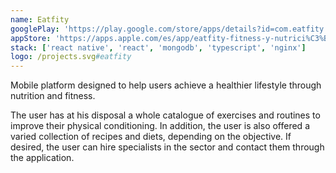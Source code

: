 ```yaml
---
name: Eatfity
googlePlay: 'https://play.google.com/store/apps/details?id=com.eatfity'
appStore: 'https://apps.apple.com/es/app/eatfity-fitness-y-nutrici%C3%B3n/id6450825366'
stack: ['react native', 'react', 'mongodb', 'typescript', 'nginx']
logo: /projects.svg#eatfity
---
```


Mobile platform designed to help users achieve a healthier lifestyle through
nutrition and fitness.

The user has at his disposal a whole catalogue of exercises and routines to improve
their physical conditioning. In addition, the user is also offered a varied
collection of recipes and diets, depending on the objective. If desired, the user can
hire specialists in the sector and contact them through the application.
